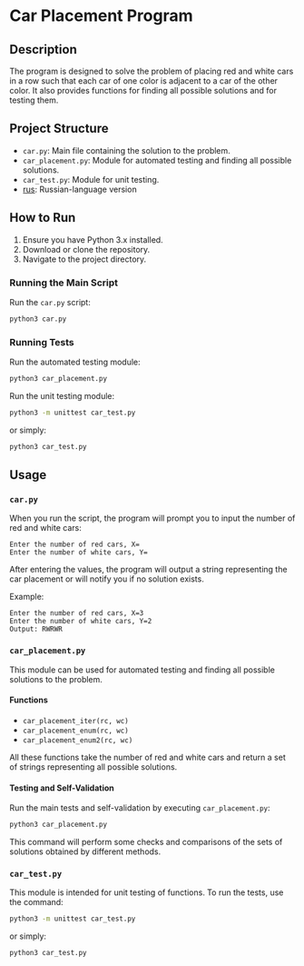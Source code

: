 # Car Placement Program

## Description
The program is designed to solve the problem of placing red and white cars in a row such that each car of one color is adjacent to a car of the other color. It also provides functions for finding all possible solutions and for testing them.

## Project Structure
- `car.py`: Main file containing the solution to the problem.
- `car_placement.py`: Module for automated testing and finding all possible solutions.
- `car_test.py`: Module for unit testing.
- [rus](rus): Russian-language version
## How to Run
1. Ensure you have Python 3.x installed.
2. Download or clone the repository.
3. Navigate to the project directory.

### Running the Main Script
Run the `car.py` script:
   ```sh
   python3 car.py
   ```

### Running Tests
Run the automated testing module:
   ```sh
   python3 car_placement.py
   ```
Run the unit testing module:
   ```sh
   python3 -m unittest car_test.py
   ```
   or simply:
   ```sh
   python3 car_test.py
   ```

## Usage
### `car.py`
When you run the script, the program will prompt you to input the number of red and white cars:
```
Enter the number of red cars, X=
Enter the number of white cars, Y=
```
After entering the values, the program will output a string representing the car placement or will notify you if no solution exists.

Example:
```
Enter the number of red cars, X=3
Enter the number of white cars, Y=2
Output: RWRWR
```

### `car_placement.py`
This module can be used for automated testing and finding all possible solutions to the problem.

#### Functions
- `car_placement_iter(rc, wc)`
- `car_placement_enum(rc, wc)`
- `car_placement_enum2(rc, wc)`

All these functions take the number of red and white cars and return a set of strings representing all possible solutions.

#### Testing and Self-Validation
Run the main tests and self-validation by executing `car_placement.py`:
```sh
python3 car_placement.py
```
This command will perform some checks and comparisons of the sets of solutions obtained by different methods.

### `car_test.py`
This module is intended for unit testing of functions.
To run the tests, use the command:
```sh
python3 -m unittest car_test.py
```
or simply:
```sh
python3 car_test.py
```
